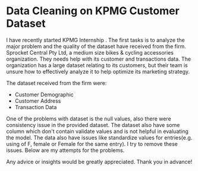 # Data Cleaning on KPMG Customer Dataset

I have recently started KPMG Internship . The first tasks is to analyze the major problem and the quality of the dataset have received from the firm. Sprocket Central Pty Ltd, a medium size bikes & cycling accessories organization. They needs help with its customer and transactions data. The organization has a large dataset relating to its customers, but their team is unsure how to effectively analyze it to help optimize its marketing strategy. 

The dataset received from the firm were:

* Customer Demographic
* Customer Address
* Transaction Data 

One of the problems with dataset is the null values, also there were consistency issue in the provided dataset. The dataset also have some column which don't contain validate values and is not helpful in evaluating the model. The data also have issues like standardize values for entries(e.g. using of F, female or Female for the same entry). I try to remove these issues. Below are my attempts for the problems. 

Any advice or insights would be greatly appreciated. Thank you in advance!

